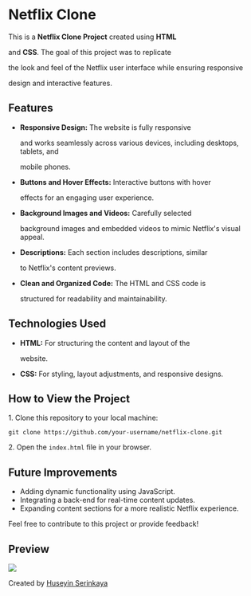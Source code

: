 <h1> Netflix Clone </h1>

<p>This is a <strong>Netflix Clone Project</strong> created using <strong>HTML

</strong> and <strong>CSS</strong>. The goal of this project was to replicate 

the look and feel of the Netflix user interface while ensuring responsive 

design and interactive features.</p>

<h2>Features</h2>

<ul>

<li><strong>Responsive Design:</strong> The website is fully responsive 

and works seamlessly across various devices, including desktops, tablets, and 

mobile phones.</li>

<li><strong>Buttons and Hover Effects:</strong> Interactive buttons with hover 

effects for an engaging user experience.</li>

<li><strong>Background Images and Videos:</strong> Carefully selected 

background images and embedded videos to mimic Netflix's visual appeal.</li>

<li><strong>Descriptions:</strong> Each section includes descriptions, similar 

to Netflix's content previews.</li>

<li><strong>Clean and Organized Code:</strong> The HTML and CSS code is 

structured for readability and maintainability.</li>

</ul>

<h2>Technologies Used</h2>

<ul>
        
<li><strong>HTML:</strong> For structuring the content and layout of the 

website.</li>
        <li><strong>CSS:</strong> For styling, layout adjustments, and responsive designs.</li>
    </ul>

<h2> How to View the Project </h2>
 
 <p>1. Clone this repository to your local machine:
 
 </p>
    <pre><code>git clone https://github.com/your-username/netflix-clone.git</code></pre>
    <p>2. Open the <code>index.html</code> file in your browser.</p>

<h2>Future Improvements</h2>
 
 <ul>
        
<li>Adding dynamic functionality using JavaScript.</li>

<li>Integrating a back-end for real-time content updates.</li>

<li>Expanding content sections for a more realistic Netflix experience.</li>

</ul>

 <p>Feel free to contribute to this project or provide feedback!</p>

 <h2> Preview </h2>

 ![](Netflix-Clone.gif)

  <footer>

<p>Created by <a href="https://github.com/Huseyinx12">Huseyin Serinkaya</a></p>

</footer>